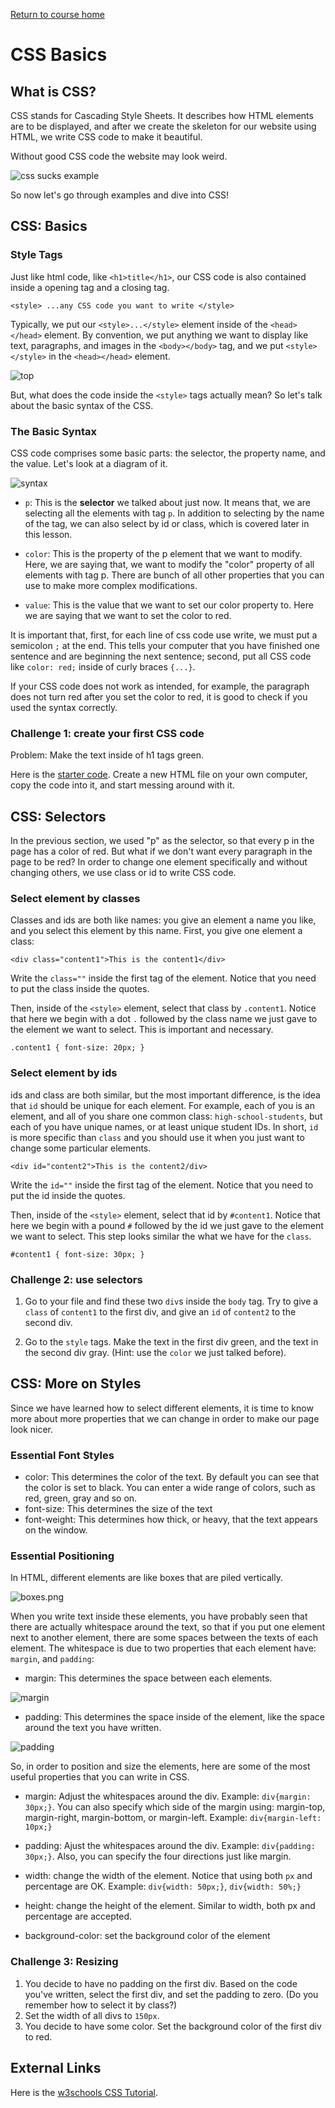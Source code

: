 <a href="https://wes-chen.github.io/build-a-website/">Return to course home</a>

# CSS Basics

## What is CSS?

CSS stands for Cascading Style Sheets. It describes how HTML elements are to be displayed, and after we create the skeleton for our website using HTML, we write CSS code to make it beautiful.

Without good CSS code the website may look weird.

![css sucks example](/css-sucks-webdevelopment-in-a-nutshell-43196018.png")

 So now let's go through examples and dive into CSS!

## CSS: Basics

### Style Tags

Just like html code, like `<h1>title</h1>`, our CSS code is also contained inside a opening tag and a closing tag.

`<style> ...any CSS code you want to write </style>`

Typically, we put our `<style>...</style>` element inside of the `<head></head>` element. By convention, we put anything we want to display like text, paragraphs, and images in the `<body></body>` tag, and we put `<style></style>` in the `<head></head>` element.

![top](/top.png)

But, what does the code inside the `<style>` tags actually mean? So let's talk about the basic syntax of the CSS.

### The Basic Syntax

CSS code comprises some basic parts: the selector, the property name, and the value. Let's look at a diagram of it.

![syntax](syntax.png)

-   `p`: This is the <strong>selector</strong> we talked about just now. It means that, we are selecting all the elements with tag `p`. In addition to selecting by the name of the tag, we can also select by id or class, which is covered later in this lesson.

-   `color`: This is the property of the p element that we want to modify. Here, we are saying that, we want to modify the "color" property of all elements with tag p. There are bunch of all other properties that you can use to make more complex modifications.

-   `value`: This is the value that we want to set our color property to. Here we are saying that we want to set the color to red.

It is important that, first, for each line of css code use write, we must put a semicolon `;` at the end. This tells your computer that you have finished one sentence and are beginning the next sentence; second, put all CSS code like `color: red;` inside of curly braces `{...}`.

If your CSS code does not work as intended, for example, the paragraph does not turn red after you set the color to red, it is good to check if you used the syntax correctly.

### Challenge 1: create your first CSS code

Problem: Make the text inside of h1 tags green.

Here is the [starter code](/example.html). Create a new HTML file on your own computer, copy the code into it, and start messing around with it.

## CSS: Selectors

In the previous section, we used "p" as the selector, so that every p in the page has a color of red. But what if we don't want every paragraph in the page to be red? In order to change one element specifically and without changing others, we use class or id to write CSS code.

### Select element by classes

Classes and ids are both like names: you give an element a name you like, and you select this element by this name. First, you give one element a class:

`<div class="content1">This is the content1</div>`

Write the `class=""` inside the first tag of the element. Notice that you need to put the class inside the quotes.

Then, inside of the `<style>` element, select that class by `.content1`. Notice that here we begin with a dot `.` followed by the class name we just gave to the element we want to select. This is important and necessary.

`.content1 {
   font-size: 20px;
 }`

### Select element by ids

ids and class are both similar, but the most important difference, is the idea that `id` should be unique for each element. For example, each of you is an element, and all of you share one common class: `high-school-students`, but each of you have unique names, or at least unique student IDs. In short, `id` is more specific than `class` and you should use it when you just want to change some particular elements.

`<div id="content2">This is the content2/div>`

Write the `id=""` inside the first tag of the element. Notice that you need to put the id inside the quotes.

Then, inside of the `<style>` element, select that id by `#content1`. Notice that here we begin with a pound `#` followed by the id we just gave to the element we want to select. This step looks similar the what we have for the `class`.

`#content1 {
   font-size: 30px;
 }`

### Challenge 2: use selectors

1.  Go to your file and find these two `div`s inside the `body` tag. Try to give a `class` of `content1` to the first div, and give an `id` of `content2` to the second div.

2.  Go to the `style` tags. Make the text in the first div green, and the text in the second div gray. (Hint: use the `color` we just talked before).

## CSS: More on Styles

Since we have learned how to select different elements, it is time to know more about more properties that we can change in order to make our page look nicer.

### Essential Font Styles

-   color: This determines the color of the text. By default you can see that the color is set to black. You can enter a wide range of colors, such as red, green, gray and so on.</li>
-   font-size: This determines the size of the text</li>
-   font-weight: This determines how thick, or heavy, that the text appears on the window.

### Essential Positioning

In HTML, different elements are like boxes that are piled vertically.

![boxes.png](/boxes.png)

When you write text inside these elements, you have probably seen that there are actually whitespace around the text, so that if you put one element next to another element, there are some spaces between the texts of each element. The whitespace is due to two properties that each element have: `margin`, and `padding`:

-   margin: This determines the space between each elements.

![margin](/margin.png)

-   padding: This determines the space inside of the element, like the space around the text you have written.

![padding](padding.png)

So, in order to position and size the elements, here are some of the most useful properties that you can write in CSS.

-   margin: Adjust the whitespaces around the div. Example: `div{margin: 30px;}`. You can also specify which side of the margin using: margin-top, margin-right, margin-bottom, or margin-left. Example: `div{margin-left: 10px;}`

-   padding: Ajust the whitespaces around the div. Example: `div{padding: 30px;}`. Also, you can specify the four directions just like margin.

-   width: change the width of the element. Notice that using both `px` and percentage are OK. Example: `div{width: 50px;}`, `div{width: 50%;}`

-   height: change the height of the element. Similar to width, both px and percentage are accepted.

-   background-color: set the background color of the element

### Challenge 3: Resizing

1.  You decide to have no padding on the first div. Based on the code you've written, select the first div, and set the padding to zero. (Do you remember how to select it by class?)
2.  Set the width of all divs to `150px`.
3.  You decide to have some color. Set the background color of the first div to red.

## External Links

Here is the [w3schools CSS Tutorial](https://www.w3schools.com/css/css_font.asp).
